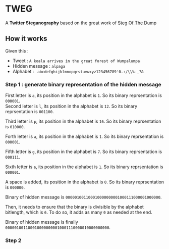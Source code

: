 # TWEG

A **Twitter Steganography** based on the great work of [Steg Of The Dump](https://github.com/holloway/steg-of-the-dump)

## How it works

Given this :

- Tweet : `A koala arrives in the great forest of Wumpalumpa`
- Hidden message : `alpaga`
- Alphabet : ` abcdefghijklmnopqrstuvwxyz123456789'0.:/\\%-_?&`

### Step 1 : generate binary representation of the hidden message

First letter is `a`, its position in the alphabet is `1`. So its binary reprsentation is `000001`.  
Second letter is `l`, its position in the alphabet is `12`. So its binary reprsentation is `001100`.  

Third letter is `p`, its position in the alphabet is `16`. So its binary reprsentation is `010000`.

Forth letter is `a`, its position in the alphabet is `1`. So its binary reprsentation is `000001`.

Fifth letter is `g`, its position in the alphabet is `7`. So its binary reprsentation is `000111`.

Sixth letter is `a`, its position in the alphabet is `1`. So its binary reprsentation is `000001`.

A space is added, its position in the alphabet is `0`. So its binary reprsentation is `000000`.

Binary of hidden message is `000001001100010000000001000111000001000000`.

Then, it needs to ensure that the binary is divisible by the alphabet bitlength, which is `6`. To do so, it adds as many `0` as needed at the end.

Binary of hidden message is finally `0000010011000100000000010001110000010000000000`.

### Step 2

